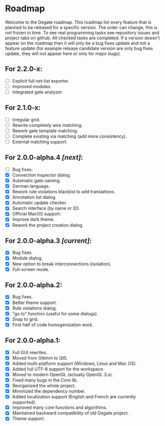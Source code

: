 # Roadmap

Welcome to the Degate roadmap. This roadmap list every feature that is planned to be released for a specific version. The order can change, this is not frozen in time. To see real programming tasks see repository issues and project tabs on github. All checked tasks are completed. If a version doesn't appear on the roadmap then it will only be a bug fixes update and not a feature update (for example release candidate version are only bug fixes update, they will not appear here or only for major bugs).

## For 2.2.0-x:

- [ ] Explicit full net-list exporter.
- [ ] Improved modules.
- [ ] Integrated gate analyzer.

## For 2.1.0-x:

- [ ] Irregular grid.
- [ ] Rewrite completely wire matching.
- [ ] Rework gate template matching.
- [ ] Complete existing via matching (add more consistency).
- [ ] External matching support.

## For 2.0.0-alpha.4 *[next]*:

- [ ] Bug fixes.
- [x] Connection inspector dialog.
- [x] Automatic gate naming.
- [x] German language.
- [x] Rework rule violations blacklist to add translations.
- [x] Annotation list dialog.
- [x] Automatic update checker.
- [x] Search interface (by name or ID).
- [x] Official MacOS support.
- [x] Improve dark theme.
- [x] Rework the project creation dialog.

## For 2.0.0-alpha.3 *[**current**]*:

- [x] Bug fixes.
- [x] Module dialog.
- [x] New option to break interconnections (isolation).
- [x] Full-screen mode.

## For 2.0.0-alpha.2:

- [x] Bug fixes.
- [x] Better theme support.
- [x] Rule violations dialog.
- [x] "go to" function (useful for some dialogs).
- [x] Snap to grid.
- [x] First half of code homogenization work.

## For 2.0.0-alpha.1:

- [x] Full GUI rewrites.
- [x] Moved from Gtkmm to Qt5.
- [x] Added multi-platform support (Windows, Linux and Mac OS).
- [x] Added full UTF-8 support for the workspace.
- [x] Moved to modern OpenGL (actually OpenGL 3.x).
- [x] Fixed many bugs in the Core lib.
- [x] Reorganized the whole project.
- [x] Minimized the dependency number.
- [x] Added localization support (English and French are currently supported).
- [x] Improved many core functions and algorithms.
- [x] Maintained backward compatibility of old Degate project.
- [x] Theme support.